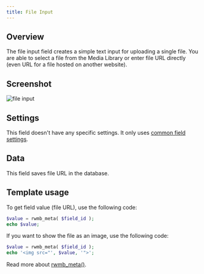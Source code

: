 ```yaml
---
title: File Input
---
```


## Overview

The file input field creates a simple text input for uploading a single file. You are able to select a file from the Media Library or enter file URL directly (even URL for a file hosted on another website).

## Screenshot

![file input](https://i.imgur.com/cPVTMNy.png)

## Settings

This field doesn't have any specific settings. It only uses [common field settings](/field-settings/).

## Data

This field saves file URL in the database.

## Template usage

To get field value (file URL), use the following code:

```php
$value = rwmb_meta( $field_id );
echo $value;
```

If you want to show the file as an image, use the following code:

```php
$value = rwmb_meta( $field_id );
echo '<img src="', $value, '">';
```

Read more about [rwmb_meta()](/rwmb-meta/).
